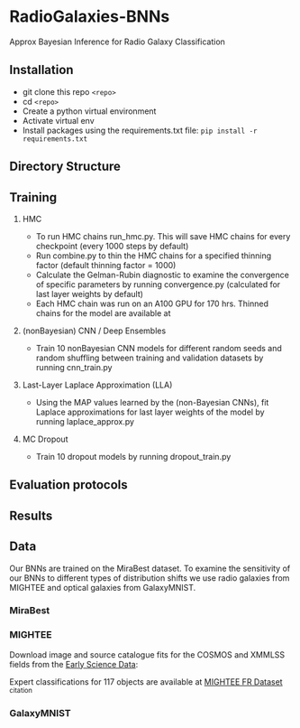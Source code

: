 # RadioGalaxies-BNNs
Approx Bayesian Inference for Radio Galaxy Classification

## Installation
- git clone this repo ```<repo>```
- cd ```<repo>```
- Create a python virtual environment 
- Activate virtual env
- Install packages using the requirements.txt file: ``` pip install -r requirements.txt ```

## Directory Structure

## Training
 
1. HMC 
    - To run HMC chains run_hmc.py. This will save HMC chains for every checkpoint (every 1000 steps by default)
    - Run combine.py to thin the HMC chains for a specified thinning factor (default thinning factor = 1000)
    - Calculate the Gelman-Rubin diagnostic to examine the convergence of specific parameters by running convergence.py (calculated for last layer weights by default)
    - Each HMC chain was run on an A100 GPU for 170 hrs. Thinned chains for the model are available at <insert link>
    
2. (nonBayesian) CNN / Deep Ensembles
    - Train 10 nonBayesian CNN models for different random seeds and random shuffling between training and validation datasets by running cnn_train.py

3. Last-Layer Laplace Approximation (LLA)
    - Using the MAP values learned by the (non-Bayesian CNNs), fit Laplace approximations for last layer weights of the model by running laplace_approx.py

4. MC Dropout
    - Train 10 dropout models by running dropout_train.py
## Evaluation protocols


## Results 

## Data 
Our BNNs are trained on the MiraBest dataset. To examine the sensitivity of our BNNs to different types of distribution shifts we use radio galaxies from MIGHTEE and optical galaxies from GalaxyMNIST.

### MiraBest
### MIGHTEE
Download image and source catalogue fits for the COSMOS and XMMLSS fields from the [Early Science Data](https://archive-gw-1.kat.ac.za/public/repository/10.48479/emmd-kf31/index.html):

Expert classifications for 117 objects are available at [MIGHTEE FR Dataset](https://zenodo.org/records/8188867) <sup> citation </sup>
### GalaxyMNIST


<!-- ![Galaxy Images](/radiogalaxies_bnns/postage/galaxy_image.png) -->
